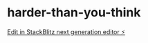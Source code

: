 # harder-than-you-think

[Edit in StackBlitz next generation editor ⚡️](https://stackblitz.com/~/github.com/reedjones/harder-than-you-think)